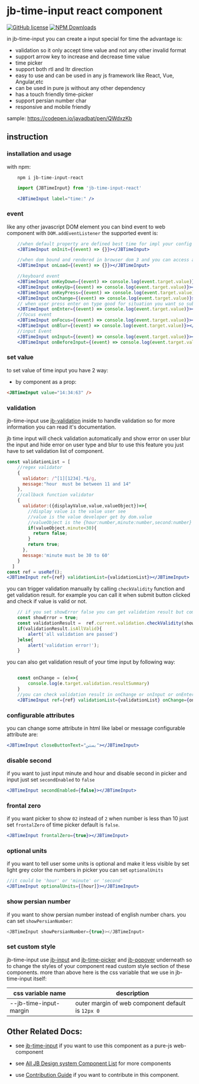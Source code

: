 # jb-time-input react component

[![GitHub license](https://img.shields.io/badge/license-MIT-brightgreen.svg)](https://raw.githubusercontent.com/javadbat/jb-time-input-react/master/LICENSE)
[![NPM Downloads](https://img.shields.io/npm/dw/jb-time-input-react)](https://www.npmjs.com/package/jb-time-input-react)

in jb-time-input you can create a input special for time the advantage is:

- validation so it only accept time value and not any other invalid format
- support arrow key to increase and decrease time value
- time picker
- support both rtl and ltr direction
- easy to use and can be used in any js framework like React, Vue, Angular,etc
- can be used in pure js without any other dependency
- has a touch friendly time-picker
- support persian number char
- responsive and mobile friendly

sample: <https://codepen.io/javadbat/pen/QWdxzKb>

## instruction

### installation and usage

with npm:

```command
    npm i jb-time-input-react
```

```jsx
    import {JBTimeInput} from 'jb-time-input-react'

    <JBTimeInput label="time:" />
```

### event

like any other javascript DOM element you can bind event to web component with `DOM.addEventListener` the supported event is:

```jsx
    //when default property are defined best time for impl your config
    <JBTimeInput onInit={(event) => {}}></JBTimeInput>

    //when dom bound and rendered in browser dom 3 and you can access all property
    <JBTimeInput onLoad={(event) => {}}></JBTimeInput>

    //keyboard event
    <JBTimeInput onKeyDown={(event) => console.log(event.target.value)}></JBTimeInput>
    <JBTimeInput onKeyUp={(event) => console.log(event.target.value)}></JBTimeInput>
    <JBTimeInput onKeyPress={(event) => console.log(event.target.value)}></JBTimeInput>
    <JBTimeInput onChange={(event) => console.log(event.target.value)}></JBTimeInput>
    // when user press enter on type good for situation you want so submit form or call search function on user press enter. 
    <JBTimeInput onEnter={(event) => console.log(event.target.value)}></JBTimeInput>
    //focus event
    <JBTimeInput onFocus={(event) => console.log(event.target.value)}></JBTimeInput>
    <JBTimeInput onBlur={(event) => console.log(event.target.value)}></JBTimeInput>
    //input Event
    <JBTimeInput onInput={(event) => console.log(event.target.value)}></JBTimeInput>
    <JBTimeInput onBeforeInput={(event) => console.log(event.target.value)}></JBTimeInput>
```

### set value

to set value of time input you have 2 way:

- by component as a prop:

```html
<JBTimeInput value="14:34:63" />
```


### validation
jb-time-input use [jb-validation](https://github.com/javadbat/jb-validation) inside to handle validation so for more information you can read it's documentation.  

jb time input will check validation automatically and show error on user blur the input and hide error on user type and blur to use this feature you just have to set validation list of component.

```jsx
const validationList = [
    //regex validator
    {
      validator: /^[1][1234].*$/g,
      message:"hour  must be between 11 and 14"
    },
    //callback function validator
    {
      validator:({displayValue,value,valueObject})=>{
        //display value is the value user see
        //value is the value developer get by dom.value
        //valueObject is the {hour:number,minute:number,second:number} object contain inputted value in number
        if(valueObject.minute<30){
          return false;
        }
        return true;
      },
      message:'minute must be 30 to 60'
    }
  ]
const ref = useRef();
<JBTimeInput ref={ref} validationList={validationList}></JBTimeInput>
```

you can trigger validation manually by calling `checkValidity` function and get validation result. for example you can call it when submit button clicked and check if value is valid or not.

```javascript
    // if you set showError false you can get validation result but component wont show error to user by itself its good when you want show error in your own way
    const showError = true;
    const validationResult =  ref.current.validation.checkValidity(showError);
    if(validationResult.isAllValid){
        alert('all validation are passed')
    }else{
        alert('validation error!');
    }

```


you can also get validation result of your time input by following way:

```jsx

    const onChange = (e)=>{
        console.log(e.target.validation.resultSummary) 
    }
    //you can check validation result in onChange or onInput or onEnter
    <JBTimeInput ref={ref} validationList={validationList} onChange={onChange}></JBTimeInput>

```

### configurable attributes

you can change some attribute in html like label or message configurable attribute are:

```jsx
<JBTimeInput closeButtonText="بستن"></JBTimeInput>
```

### disable second
if you want to just input minute and hour and disable second in picker and input just set `secondEnabled` to `false`
```jsx
<JBTimeInput secondEnabled={false}></JBTimeInput>
```
### frontal zero
if you want picker to show `02` instead of `2` when number is less than 10 just set `frontalZero` of time picker default is `false`.    
```jsx
<JBTimeInput frontalZero={true}></JBTimeInput>

```
### optional units
if you want to tell user some units is optional and make it less visible by set light grey color the numbers in picker you can set `optionalUnits`
```jsx
//it could be 'hour' or 'minute' or 'second'
<JBTimeInput optionalUnits={[hour]}></JBTimeInput>

```
### show persian number
if you want to show persian number instead of english number chars. you can set `showPersianNumber`:
```js 
<JBTimeInput showPersianNumber={true}></JBTimeInput>

```

### set custom style

jb-time-input use [jb-input](https://github.com/javadbat/jb-input) and [jb-time-picker](https://github.com/javadbat/jb-time-picker) and [jb-popover](https://github.com/javadbat/jb-popover) underneath so to change the styles of your component read custom style section of these components.
more than above here is the css variable that we use in jb-time-input itself:

| css variable name                       | description                                                                                              |
| -------------                           | -------------                                                                                            |
| --jb-time-input-margin                  | outer margin of web component default is `12px 0`                                                        |


## Other Related Docs:
- see [jb-time-input](https://github.com/javadbat/jb-time-input) if you want to use this component as a pure-js web-component

- see [All JB Design system Component List](https://github.com/javadbat/design-system/blob/master/docs/component-list.md) for more components

- use [Contribution Guide](https://github.com/javadbat/design-system/blob/master/docs/contribution-guide.md) if you want to contribute in this component.
